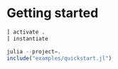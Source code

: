 # Getting started

```julia
] activate .
] instantiate

julia --project=.
include("examples/quickstart.jl")
```
